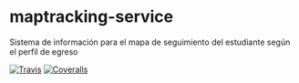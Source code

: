 # maptracking-service
Sistema de información para el mapa de seguimiento del estudiante según el perfil de egreso

[![Travis][build-badge]][build]
[![Coveralls][coveralls-badge]][coveralls]

[build-badge]: https://img.shields.io/travis/user/repo/master.png?style=flat-square
[build]: https://travis-ci.org/asw-20172/maptracking-service

[coveralls-badge]: https://img.shields.io/coveralls/user/repo/master.png?style=flat-square
[coveralls]: https://coveralls.io/github/wagneryana/maptracking-service
